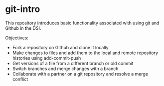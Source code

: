 # git-intro
This repository introduces basic functionality associated with using git and Github in the DSI.

Objectives:
* Fork a repository on Github and clone it locally
* Make changes to files and add them to the local and remote repository histories using add-commit-push
* Get versions of a file from a different branch or old commit
* Switch branches and merge changes with a branch
* Collaborate with a partner on a git repository and resolve a merge conflict


